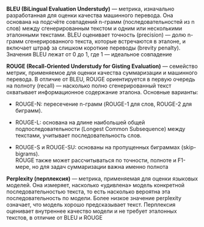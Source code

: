 **BLEU (BiLingual Evaluation Understudy)** — метрика, изначально разработанная для оценки качества машинного перевода. Она основана на подсчёте совпадений n-грамм (последовательностей из n слов) между сгенерированным текстом и одним или несколькими эталонными текстами. BLEU оценивает точность (precision) — долю n-грамм сгенерированного текста, которые встречаются в эталоне, и включает штраф за слишком короткие переводы (brevity penalty). Значения BLEU лежат от 0 до 1, где 1 — идеальное совпадение


**ROUGE (Recall-Oriented Understudy for Gisting Evaluation)** — семейство метрик, применяемое для оценки качества суммаризации и машинного перевода. В отличие от BLEU, ROUGE ориентируется в первую очередь на полноту (recall) — насколько полно сгенерированный текст охватывает информационное содержание эталона. Основные варианты:

- ROUGE-N: пересечение n-грамм (ROUGE-1 для слов, ROUGE-2 для биграмм).
    
- ROUGE-L: основана на длине наибольшей общей подпоследовательности (Longest Common Subsequence) между текстами, учитывает последовательность слов.
    
- ROUGE-S и ROUGE-SU: основаны на пропущенных биграммах (skip-bigrams).  
    ROUGE также может рассчитываться по точности, полноте и F1-мере, но для задач суммаризации важна именно полнота

**Perplexity (перплексия)** — метрика, применяемая для оценки языковых моделей. Она измеряет, насколько «удивлена» модель конкретной последовательностью текста, то есть насколько вероятна эта последовательность по модели. Более низкое значение perplexity означает, что модель хорошо предсказывает текст. Перплексия оценивает внутреннее качество модели и не требует эталонных текстов, в отличие от BLEU и ROUGE